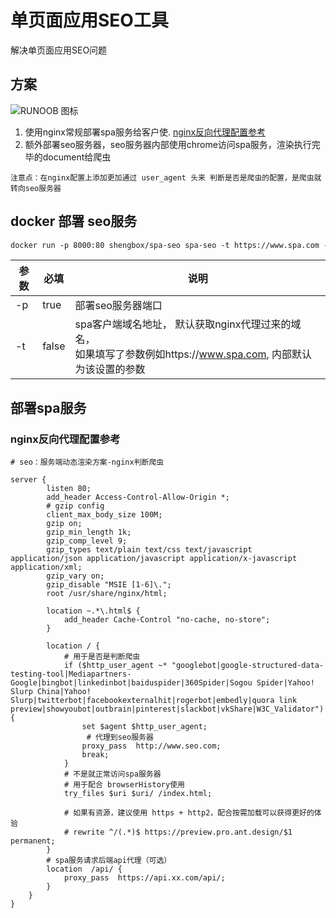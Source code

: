 # 单页面应用SEO工具

解决单页面应用SEO问题

## 方案
![RUNOOB 图标](https://shengbox-picture-bed.oss-cn-hangzhou.aliyuncs.com/WechatIMG72.jpeg)  


1. 使用nginx常规部署spa服务给客户使. [nginx反向代理配置参考](#nginx反向代理配置参考)
2. 额外部署seo服务器，seo服务器内部使用chrome访问spa服务，渲染执行完毕的document给爬虫
```
注意点：在nginx配置上添加更加通过 user_agent 头来 判断是否是爬虫的配置，是爬虫就转向seo服务器
```

## docker 部署 seo服务
```dockerfile
docker run -p 8000:80 shengbox/spa-seo spa-seo -t https://www.spa.com -p 80
```

|  参数   | 必填  |说明 |
|  ----------  | ----  |---------- |
|  -p  | true  |  部署seo服务器端口  |
| -t  | false |  spa客户端域名地址， 默认获取nginx代理过来的域名，<br/> 如果填写了参数例如https://www.spa.com, 内部默认为该设置的参数   |






## 部署spa服务 

### nginx反向代理配置参考

```
# seo：服务端动态渲染方案-nginx判断爬虫

server {
        listen 80;
        add_header Access-Control-Allow-Origin *;
        # gzip config
        client_max_body_size 100M;
        gzip on;
        gzip_min_length 1k;
        gzip_comp_level 9;
        gzip_types text/plain text/css text/javascript application/json application/javascript application/x-javascript application/xml;
        gzip_vary on;
        gzip_disable "MSIE [1-6]\.";
        root /usr/share/nginx/html;

        location ~.*\.html$ {
            add_header Cache-Control "no-cache, no-store";
        }

        location / {
            # 用于是否是判断爬虫
            if ($http_user_agent ~* "googlebot|google-structured-data-testing-tool|Mediapartners-Google|bingbot|linkedinbot|baiduspider|360Spider|Sogou Spider|Yahoo! Slurp China|Yahoo! Slurp|twitterbot|facebookexternalhit|rogerbot|embedly|quora link preview|showyoubot|outbrain|pinterest|slackbot|vkShare|W3C_Validator") {
                set $agent $http_user_agent;
                 # 代理到seo服务器
                proxy_pass  http://www.seo.com;
                break;
            }
            # 不是就正常访问spa服务器
            # 用于配合 browserHistory使用
            try_files $uri $uri/ /index.html;

            # 如果有资源，建议使用 https + http2，配合按需加载可以获得更好的体验
            # rewrite ^/(.*)$ https://preview.pro.ant.design/$1 permanent;
        }
        # spa服务请求后端api代理（可选）
        location  /api/ {
            proxy_pass  https://api.xx.com/api/;
        }
    }
}
```

